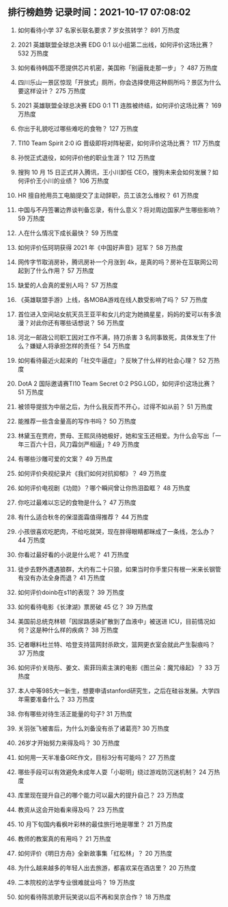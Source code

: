 
## 排行榜趋势 记录时间：2021-10-17 07:08:02
  
  1. 如何看待小学 37 名家长联名要求 7 岁女孩转学？ 891 万热度
    
  2. 2021 英雄联盟全球总决赛 EDG 0:1 以小组第二出线，如何评价这场比赛？ 532 万热度
    
  3. 如何看待韩国不愿提供芯片机密，美国称「别逼我走那一步」？ 487 万热度
    
  4. 四川乐山一景区惊现「开放式」厕所，你会选择使用这种厕所吗？景区为什么要这样设计？ 275 万热度
    
  5. 2021 英雄联盟全球总决赛 EDG 0:1 T1 连胜被终结，如何评价这场比赛？ 169 万热度
    
  6. 你出于礼貌吃过哪些难吃的食物？ 127 万热度
    
  7. TI10 Team Spirit 2:0 iG 晋级即将对阵秘密，如何评价这场比赛？ 117 万热度
    
  8. 孙悦正式退役，如何评价他的职业生涯？ 112 万热度
    
  9. 搜狗 10 月 15 日正式并入腾讯，王小川卸任 CEO，搜狗未来会如何发展？如何评价王小川的业绩？ 106 万热度
    
  10. HR 擅自抢用员工电脑提交了主动辞职，员工该怎么维权？ 61 万热度
    
  11. 中国与不丹签署边界谈判备忘录，有什么意义？将对周边国家产生哪些影响？ 59 万热度
    
  12. 人在什么情况下成长最快？ 59 万热度
    
  13. 如何评价伍珂玥获得 2021 年《中国好声音》冠军？ 58 万热度
    
  14. 网传字节取消房补，腾讯房补一个月涨到 4k，是真的吗？房补在互联网公司起到了什么作用？ 57 万热度
    
  15. 缺爱的人会真的爱别人吗？ 57 万热度
    
  16. 《英雄联盟手游》上线，各MOBA游戏在线人数受影响了吗？ 57 万热度
    
  17. 首位进入空间站女航天员王亚平和女儿约定为她摘星星，妈妈的爱可以有多浪漫？对此你还有哪些话想说？ 56 万热度
    
  18. 河北一邮政公司职工因对工作不满，持刀杀害 3 名同事致死，具体发生了什么？嫌疑人将承担怎样的责任？ 54 万热度
    
  19. 如何看待最近火起来的「社交牛逼症」？反映了什么样的社会心理？ 52 万热度
    
  20. DotA 2 国际邀请赛TI10 Team Secret 0:2 PSG.LGD，如何评价这场比赛？ 51 万热度
    
  21. 被领导提拔为中层之后，为什么我反而不开心，过得不如从前？ 51 万热度
    
  22. 能推荐一些含金量高的写作书吗？ 50 万热度
    
  23. 林黛玉在贾府，贾母、王熙凤待她极好，她和宝玉还相爱。为什么会写出「一年三百六十日，风刀霜剑严相逼」? 49 万热度
    
  24. 有哪些沙雕可爱的文案？ 49 万热度
    
  25. 如何评价央视纪录片《我们如何对抗抑郁》？ 49 万热度
    
  26. 如何评价电视剧《功勋》？哪个瞬间曾让你热泪盈眶？ 48 万热度
    
  27. 你吃过最难以忘记的食物是什么？ 47 万热度
    
  28. 有什么适合秋冬的保湿面霜值得推荐？ 44 万热度
    
  29. 小孩很喜欢吃肥肉，不给吃就哭，现在胖得眼睛都眯成了一条线，怎么办？ 44 万热度
    
  30. 你看过最好看的小说是什么呢？ 41 万热度
    
  31. 徒步去野外遭遇狼群，大约有二十只狼，如果当时你手里只有根一米来长钢管有没有办法全身而退？ 41 万热度
    
  32. 如何评价doinb在s11的表现？ 39 万热度
    
  33. 如何看待电影《长津湖》票房破 45 亿？ 39 万热度
    
  34. 美国前总统克林顿「因尿路感染扩散到了血液中」被送进 ICU，目前情况如何？这是种什么样的疾病？ 38 万热度
    
  35. 记者曝料杜兰特、哈登支持篮网封杀欧文，篮网更衣室会就此产生裂痕吗？ 37 万热度
    
  36. 如何评价关晓彤、姜文、索菲玛索主演的电影《图兰朵：魔咒缘起》？ 33 万热度
    
  37. 本人中等985大一新生，想要申请stanford研究生，之后在硅谷发展。大学四年需要准备什么？ 33 万热度
    
  38. 你有哪些对待生活正能量的句子? 31 万热度
    
  39. 关羽张飞被害后，为什么刘备没有杀了诸葛亮? 30 万热度
    
  40. 26岁才开始努力来得及吗？ 30 万热度
    
  41. 如何用一天半准备GRE作文，目标3分有可能吗？ 27 万热度
    
  42. 哪些手段可以有效避免未成年人耍「小聪明」绕过游戏防沉迷机制？ 24 万热度
    
  43. 库里现在提升自己的哪个能力可以最大的提升自己？ 23 万热度
    
  44. 教资从这会开始看来得及吗？ 23 万热度
    
  45. 10 月下旬国内看枫叶彩林的最佳旅行地是哪里？ 21 万热度
    
  46. 教师的教案真的有用吗？ 21 万热度
    
  47. 如何评价《明日方舟》全新故事集「红松林」？ 20 万热度
    
  48. 为什么越来越多的年轻人出去旅游，都喜欢呆在酒店里？ 20 万热度
    
  49. 二本院校的法学专业很难就业吗？ 19 万热度
    
  50. 如何看待陈凯歌开玩笑说以后不再和吴京合作？ 18 万热度
    